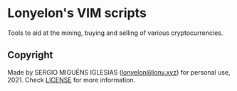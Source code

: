 # Lonyelon's VIM scripts

Tools to aid at the mining, buying and selling of various cryptocurrencies.

## Copyright

Made by SERGIO MIGUÉNS IGLESIAS (lonyelon@lony.xyz) for personal use, 2021.
Check  [LICENSE](../LICENSE) for more information.
